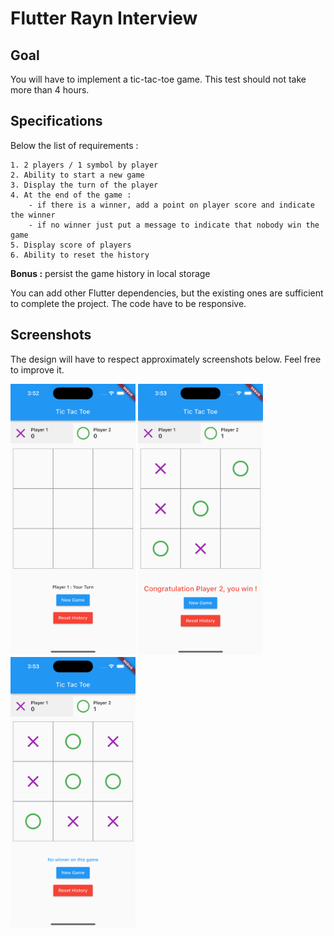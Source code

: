 # Flutter Rayn Interview

## Goal
You will have to implement a tic-tac-toe game.
This test should not take more than 4 hours.

## Specifications
Below the list of requirements : 

    1. 2 players / 1 symbol by player
    2. Ability to start a new game
    3. Display the turn of the player
    4. At the end of the game :
        - if there is a winner, add a point on player score and indicate the winner
        - if no winner just put a message to indicate that nobody win the game
    5. Display score of players
    6. Ability to reset the history
    
**Bonus :** persist the game history in local storage

You can add other Flutter dependencies, but the existing ones are sufficient to complete the project.
The code have to be responsive.

## Screenshots

The design will have to respect approximately screenshots below. Feel free to improve it.

<img src="image-3.png" alt="drawing" width="200"/>
<img src="image-1.png" alt="drawing" width="200"/>
<img src="image.png" alt="drawing" width="200"/>

